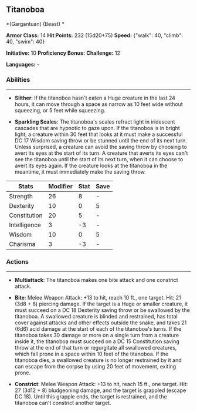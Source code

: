 ## Titanoboa
*(Gargantuan) (Beast) *

**Armor Class:** 14
**Hit Points:** 232 (15d20+75)
**Speed:** {"walk": 40, "climb": 40, "swim": 40}

**Initiative:** 10
**Proficiency Bonus:**
**Challenge:** 12

**Languages:** -

### Abilities
 --- 
- **Slither**: If the titanoboa hasn't eaten a Huge creature in the last 24 hours, it can move through a space as narrow as 10 feet wide without squeezing, or 5 feet while squeezing.

- **Sparkling Scales**: The titanoboa's scales refract light in iridescent cascades that are hypnotic to gaze upon. If the titanoboa is in bright light, a creature within 30 feet that looks at it must make a successful DC 17 Wisdom saving throw or be stunned until the end of its next turn. Unless surprised, a creature can avoid the saving throw by choosing to avert its eyes at the start of its turn. A creature that averts its eyes can't see the titanoboa until the start of its next turn, when it can choose to avert its eyes again. If the creature looks at the titanoboa in the meantime, it must immediately make the saving throw.



| Stats | Modifier | Stat | Save
| ---- | ---- | ---- | ---- |
| Strength | 26 | 8 | - |
| Dexterity | 10 | 0 | 5 |
| Constitution | 20 | 5 | - |
| Intelligence | 3 | -3 | - |
| Wisdom | 10 | 0 | 5 |
| Charisma | 3 | -3 | - |

### Actions
 --- 
- **Multiattack**: The titanoboa makes one bite attack and one constrict attack.

- **Bite**: Melee Weapon Attack: +13 to hit, reach 10 ft., one target. Hit: 21 (3d8 + 8) piercing damage. If the target is a Huge or smaller creature, it must succeed on a DC 18 Dexterity saving throw or be swallowed by the titanoboa. A swallowed creature is blinded and restrained, has total cover against attacks and other effects outside the snake, and takes 21 (6d6) acid damage at the start of each of the titanoboa's turns. If the titanoboa takes 30 damage or more on a single turn from a creature inside it, the titanoboa must succeed on a DC 15 Constitution saving throw at the end of that turn or regurgitate all swallowed creatures, which fall prone in a space within 10 feet of the titanoboa. If the titanoboa dies, a swallowed creature is no longer restrained by it and can escape from the corpse by using 20 feet of movement, exiting prone.

- **Constrict**: Melee Weapon Attack: +13 to hit, reach 15 ft., one target. Hit: 27 (3d12 + 8) bludgeoning damage, and the target is grappled (escape DC 18). Until this grapple ends, the target is restrained, and the titanoboa can't constrict another target.

